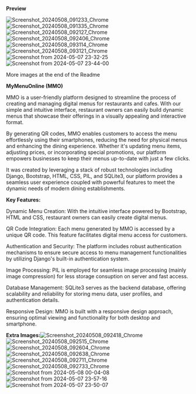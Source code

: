 **Preview**

![Screenshot_20240508_091233_Chrome](https://github.com/infinitus04/myMenuOnline/assets/123283674/1cf1d016-fb34-4123-a9c3-ef5a29252dbd)
![Screenshot_20240508_091335_Chrome](https://github.com/infinitus04/myMenuOnline/assets/123283674/59423236-5223-4fe3-893c-ad3ce5a82b59)
![Screenshot_20240508_092127_Chrome](https://github.com/infinitus04/myMenuOnline/assets/123283674/bab4dde3-48fc-4cb7-b58d-b9b7cca363ee)
![Screenshot_20240508_092406_Chrome](https://github.com/infinitus04/myMenuOnline/assets/123283674/200180bf-dd44-41f0-8fb8-fee5d069dfd7)
![Screenshot_20240508_093114_Chrome](https://github.com/infinitus04/myMenuOnline/assets/123283674/86894320-8f57-476a-a148-01a0878a6758)
![Screenshot_20240508_093121_Chrome](https://github.com/infinitus04/myMenuOnline/assets/123283674/c398b830-d709-4dbb-a568-2ec4b1e9a483)
![Screenshot from 2024-05-07 23-32-25](https://github.com/infinitus04/myMenuOnline/assets/123283674/a4f49382-acf2-4c59-9ca8-ddd2f8d233e0)
![Screenshot from 2024-05-07 23-44-00](https://github.com/infinitus04/myMenuOnline/assets/123283674/7a739345-d87b-475c-bec0-7f4392f46370)

More images at the end of the Readme

**MyMenuOnline (MMO)**

MMO is a user-friendly platform designed to streamline the process of creating and managing digital menus for restaurants and cafes. With our simple and intuitive interface, restaurant owners can easily build dynamic menus that showcase their offerings in a visually appealing and interactive format.

By generating QR codes, MMO enables customers to access the menu effortlessly using their smartphones, reducing the need for physical menus and enhancing the dining experience. Whether it's updating menu items, adjusting prices, or incorporating special promotions, our platform empowers businesses to keep their menus up-to-date with just a few clicks.

It was created by leveraging a stack of robust technologies including Django, Bootstrap, HTML, CSS, PIL, and SQLite3, our platform provides a seamless user experience coupled with powerful features to meet the dynamic needs of modern dining establishments.

**Key Features:**

Dynamic Menu Creation: With the intuitive interface powered by Bootstrap, HTML and CSS, restaurant owners  can easily create digital menus.

QR Code Integration: Each menu generated by MMO is accessed by a unique QR code. This feature facilitates digital menu access for customers.

Authentication and Security: The platform includes robust authentication mechanisms to ensure secure access to menu management functionalities by utilizing Django's built-in authentication system.

Image Processing: PIL is employed for seamless image processing (mainly image compression) for less storage consuption on server and fast access.

Database Management: SQLite3 serves as the backend database, offering scalability and reliability for storing menu data, user profiles, and authentication details.

Responsive Design: MMO is built with a responsive design approach, ensuring optimal viewing and functionality for both desktop and smartphone.



**Extra Images:**![Screenshot_20240508_092418_Chrome](https://github.com/infinitus04/myMenuOnline/assets/123283674/03bde232-5bdd-47f1-b1b9-c68dac8e9540)
![Screenshot_20240508_092515_Chrome](https://github.com/infinitus04/myMenuOnline/assets/123283674/e2c61eb1-4e9e-43ac-96c2-c49c9469b9a3)
![Screenshot_20240508_092604_Chrome](https://github.com/infinitus04/myMenuOnline/assets/123283674/fd2e3b63-283a-449a-9bda-365916363f07)
![Screenshot_20240508_092638_Chrome](https://github.com/infinitus04/myMenuOnline/assets/123283674/7edb4a14-99ac-42ca-a0f1-ffba5350bf4b)
![Screenshot_20240508_092711_Chrome](https://github.com/infinitus04/myMenuOnline/assets/123283674/b1008bed-135f-4c0b-96ae-3010c08bbae1)
![Screenshot_20240508_092733_Chrome](https://github.com/infinitus04/myMenuOnline/assets/123283674/81a69076-de93-4611-88f8-51b9844d03ec)
![Screenshot from 2024-05-08 00-04-08](https://github.com/infinitus04/myMenuOnline/assets/123283674/fb7d7fec-557c-4800-bf08-068304b50eb9)
![Screenshot from 2024-05-07 23-57-16](https://github.com/infinitus04/myMenuOnline/assets/123283674/e1ec9459-ac6d-499a-ac83-034f5e39f2e9)
![Screenshot from 2024-05-07 23-50-07](https://github.com/infinitus04/myMenuOnline/assets/123283674/d55752e6-9eec-4b4b-9a32-2f3df3582652)


